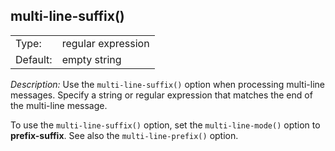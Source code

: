 ---
---
<!-- DISCLAIMER: This file is based on the syslog-ng Open Source Edition documentation https://github.com/balabit/syslog-ng-ose-guides/commit/2f4a52ee61d1ea9ad27cb4f3168b95408fddfdf2 and is used under the terms of The syslog-ng Open Source Edition Documentation License. The file has been modified by Axoflow. -->

## multi-line-suffix()

|          |                    |
| -------- | ------------------ |
| Type:    | regular expression |
| Default: | empty string       |

*Description:* Use the `multi-line-suffix()` option when processing multi-line messages. Specify a string or regular expression that matches the end of the multi-line message.

To use the `multi-line-suffix()` option, set the `multi-line-mode()` option to **prefix-suffix**. See also the `multi-line-prefix()` option.


